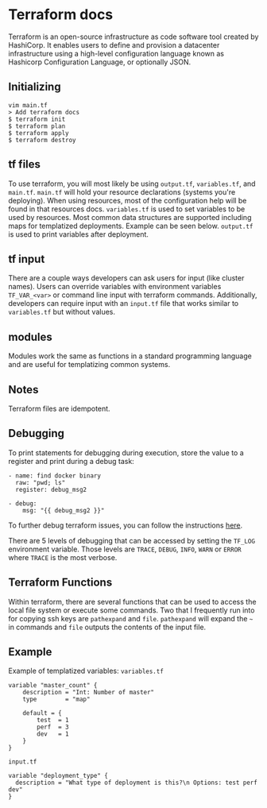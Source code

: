 # Terraform docs

Terraform is an open-source infrastructure as code software tool created by HashiCorp. It enables users to define and provision a datacenter infrastructure using a high-level configuration language known as Hashicorp Configuration Language, or optionally JSON.

## Initializing
```
vim main.tf
> Add terraform docs
$ terraform init
$ terraform plan
$ terraform apply
$ terraform destroy
```

## tf files

To use terraform, you will most likely be using `output.tf`, `variables.tf`, and `main.tf`. `main.tf` will hold your resource declarations (systems you're deploying). When using resources, most of the configuration help will be found in that resources docs. `variables.tf` is used to set variables to be used by resources. Most common data structures are supported including maps for templatized deployments. Example can be seen below. `output.tf` is used to print variables after deployment.

## tf input

There are a couple ways developers can ask users for input (like cluster names). Users can override variables with environment variables `TF_VAR_<var>` or command line input with terraform commands. Additionally, developers can require input with an `input.tf` file that works similar to `variables.tf` but without values.

## modules

Modules work the same as functions in a standard programming language and are useful for templatizing common systems.

## Notes

Terraform files are idempotent.

## Debugging

To print statements for debugging during execution, store the value to a register and print during a debug task:
```
- name: find docker binary
  raw: "pwd; ls"
  register: debug_msg2

- debug:
    msg: "{{ debug_msg2 }}"
```

To further debug terraform issues, you can follow the instructions [here](https://www.terraform.io/docs/internals/debugging.html).

There are 5 levels of debugging that can be accessed by setting the `TF_LOG` environment variable. Those levels are `TRACE`, `DEBUG`, `INFO`, `WARN` or `ERROR` where `TRACE` is the most verbose.

## Terraform Functions

Within terraform, there are several functions that can be used to access the local file system or execute some commands. Two that I frequently run into for copying ssh keys are `pathexpand` and `file`. `pathexpand` will expand the `~` in commands and `file` outputs the contents of the input file.

## Example

Example of templatized variables:
`variables.tf`
```
variable "master_count" {
    description = "Int: Number of master"
    type        = "map"

    default = {
        test  = 1
        perf  = 3
        dev   = 1
    }
}
```

`input.tf`
```
variable "deployment_type" {
  description = "What type of deployment is this?\n Options: test perf dev"
}
```
